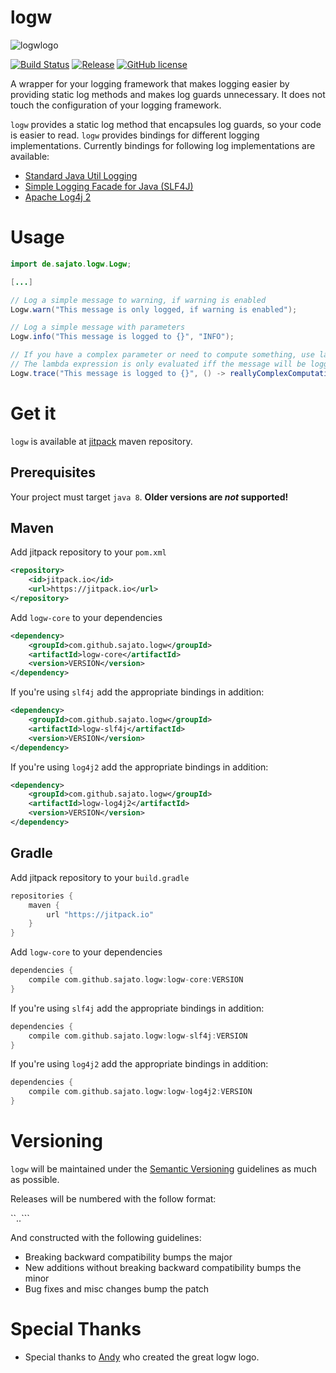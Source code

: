 # logw

![logwlogo][logo]

[![Build Status](https://travis-ci.org/sajato/logw.svg)](https://travis-ci.org/sajato/logw)
[![Release](https://img.shields.io/badge/Release-0.1.0-orange.svg)](https://github.com/sajato/logw/releases)
[![GitHub license](https://img.shields.io/badge/License-Apache%202.0-blue.svg)](https://github.com/sajato/logw/blob/develop/LICENSE)

A wrapper for your logging framework that makes logging easier 
by providing static log methods and makes log guards unnecessary.
It does not touch the configuration of your logging framework.

``logw`` provides a static log method that encapsules log guards, so your code
is easier to read. ``logw`` provides bindings for different logging implementations.
Currently bindings for following log implementations are available:

* [Standard Java Util Logging](http://docs.oracle.com/javase/6/docs/api/java/util/logging/package-summary.html)
* [Simple Logging Facade for Java (SLF4J)](http://www.slf4j.org/)
* [Apache Log4j 2](http://logging.apache.org/log4j/2.x/)

# Usage

```java
import de.sajato.logw.Logw;

[...]

// Log a simple message to warning, if warning is enabled
Logw.warn("This message is only logged, if warning is enabled");

// Log a simple message with parameters
Logw.info("This message is logged to {}", "INFO");

// If you have a complex parameter or need to compute something, use lambdas.
// The lambda expression is only evaluated iff the message will be logged
Logw.trace("This message is logged to {}", () -> reallyComplexComputation());
```

# Get it

``logw`` is available at [jitpack](https://jitpack.io/#sajato/logw) maven repository.

## Prerequisites

Your project must target ``java 8``. **Older versions are *not* supported!**

## Maven

Add jitpack repository to your ``pom.xml``

```xml
<repository>
    <id>jitpack.io</id>
    <url>https://jitpack.io</url>
</repository>
```

Add ``logw-core`` to your dependencies

```xml
<dependency>
    <groupId>com.github.sajato.logw</groupId>
    <artifactId>logw-core</artifactId>
    <version>VERSION</version>
</dependency>
```

If you're using ``slf4j`` add the appropriate bindings in addition:

```xml
<dependency>
    <groupId>com.github.sajato.logw</groupId>
    <artifactId>logw-slf4j</artifactId>
    <version>VERSION</version>
</dependency>
```

If you're using ``log4j2`` add the appropriate bindings in addition:

```xml
<dependency>
    <groupId>com.github.sajato.logw</groupId>
    <artifactId>logw-log4j2</artifactId>
    <version>VERSION</version>
</dependency>
```

## Gradle

Add jitpack repository to your ``build.gradle``

```gradle
repositories {
    maven {
        url "https://jitpack.io"
    }
}
```

Add ``logw-core`` to your dependencies

```gradle
dependencies {
    compile com.github.sajato.logw:logw-core:VERSION
}
```

If you're using ``slf4j`` add the appropriate bindings in addition:

```gradle
dependencies {
    compile com.github.sajato.logw:logw-slf4j:VERSION
}
```

If you're using ``log4j2`` add the appropriate bindings in addition:

```gradle
dependencies {
    compile com.github.sajato.logw:logw-log4j2:VERSION
}
```

# Versioning

``logw`` will be maintained under the [Semantic Versioning](http://semver.org) guidelines as much as possible.

Releases will be numbered with the follow format:

``<major>.<minor>.<patch>```

And constructed with the following guidelines:

* Breaking backward compatibility bumps the major
* New additions without breaking backward compatibility bumps the minor
* Bug fixes and misc changes bump the patch

# Special Thanks

* Special thanks to [Andy](http://andreasherting.de/) who created the great logw logo.

[logo]: https://raw.githubusercontent.com/sajato/logw/develop/logw-logo.png

